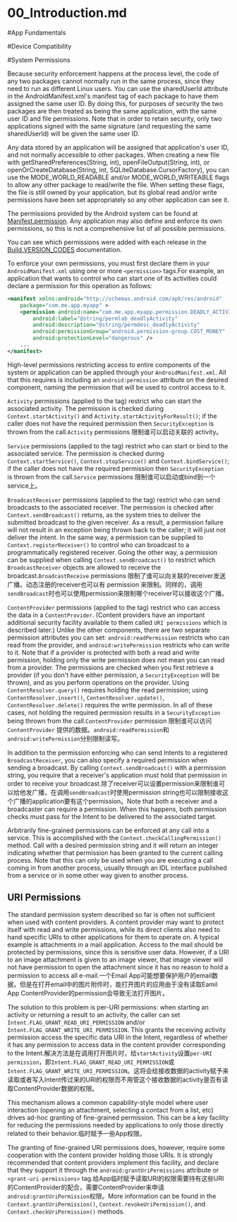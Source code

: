 00_Introduction.md
============================
#App Fundamentals

#Device Compatibility

#System Permissions

Because security enforcement happens at the process level, the code of any two packages cannot normally run in the same process, since they need to run as different Linux users. You can use the sharedUserId attribute in the AndroidManifest.xml's manifest tag of each package to have them assigned the same user ID. By doing this, for purposes of security the two packages are then treated as being the same application, with the same user ID and file permissions. Note that in order to retain security, only two applications signed with the same signature (and requesting the same sharedUserId) will be given the same user ID.

Any data stored by an application will be assigned that application's user ID, and not normally accessible to other packages. When creating a new file with getSharedPreferences(String, int), openFileOutput(String, int), or openOrCreateDatabase(String, int, SQLiteDatabase.CursorFactory), you can use the MODE_WORLD_READABLE and/or MODE_WORLD_WRITEABLE flags to allow any other package to read/write the file. When setting these flags, the file is still owned by your application, but its global read and/or write permissions have been set appropriately so any other application can see it.

The permissions provided by the Android system can be found at [Manifest.permission](https://developer.android.com/reference/android/Manifest.permission.html). Any application may also define and enforce its own permissions, so this is not a comprehensive list of all possible permissions.

You can see which permissions were added with each release in the [Build.VERSION_CODES](https://developer.android.com/reference/android/os/Build.VERSION_CODES.html) documentation.

To enforce your own permissions, you must first declare them in your ``AndroidManifest.xml`` using one or more ``<permission>`` tags.For example, an application that wants to control who can start one of its activities could declare a permission for this operation as follows:
```xml
<manifest xmlns:android="http://schemas.android.com/apk/res/android"
    package="com.me.app.myapp" >
    <permission android:name="com.me.app.myapp.permission.DEADLY_ACTIVITY"
        android:label="@string/permlab_deadlyActivity"
        android:description="@string/permdesc_deadlyActivity"
        android:permissionGroup="android.permission-group.COST_MONEY"
        android:protectionLevel="dangerous" />
    ...
</manifest>
```

High-level permissions restricting access to entire components of the system or application can be applied through your ``AndroidManifest.xml``. All that this requires is including an ``android:permission`` attribute on the desired component, naming the permission that will be used to control access to it.

``Activity`` permissions (applied to the <activity> tag) restrict who can start the associated activity. The permission is checked during ``Context.startActivity()`` and ``Activity.startActivityForResult()``; if the caller does not have the required permission then ``SecurityException`` is thrown from the call.``Activity`` permissions 限制谁可以启动关联的 activity。

``Service`` permissions (applied to the <service> tag) restrict who can start or bind to the associated service. The permission is checked during ``Context.startService()``, ``Context.stopService()`` and ``Context.bindService()``; if the caller does not have the required permission then ``SecurityException`` is thrown from the call.``Service`` permissions 限制谁可以启动或bind到一个service上。

``BroadcastReceiver`` permissions (applied to the <receiver> tag) restrict who can send broadcasts to the associated receiver. The permission is checked after ``Context.sendBroadcast()`` returns, as the system tries to deliver the submitted broadcast to the given receiver. As a result, a permission failure will not result in an exception being thrown back to the caller; it will just not deliver the intent. In the same way, a permission can be supplied to ``Context.registerReceiver()`` to control who can broadcast to a programmatically registered receiver. Going the other way, a permission can be supplied when calling ``Context.sendBroadcast()`` to restrict which ``BroadcastReceiver`` objects are allowed to receive the broadcast.``BroadcastReceive`` permissions 限制了谁可以向关联的receiver发送广播。动态注册的receiver也可以有 permission 来限制。同样的，调用``sendBroadcast``时也可以使用permission来限制哪个receiver可以接收这个广播。

``ContentProvider`` permissions (applied to the <provider> tag) restrict who can access the data in a ``ContentProvider``. (Content providers have an important additional security facility available to them called ``URI permissions`` which is described later.) Unlike the other components, there are two separate permission attributes you can set: ``android:readPermission`` restricts who can read from the provider, and ``android:writePermission`` restricts who can write to it. Note that if a provider is protected with both a read and write permission, holding only the write permission does not mean you can read from a provider. The permissions are checked when you first retrieve a provider (if you don't have either permission, a ``SecurityException`` will be thrown), and as you perform operations on the provider. Using ``ContentResolver.query()`` requires holding the read permission; using ``ContentResolver.insert()``, ``ContentResolver.update()``, ``ContentResolver.delete()`` requires the write permission. In all of these cases, not holding the required permission results in a ``SecurityException`` being thrown from the call.``ContentProvider`` permission 限制谁可以访问 ``ContentProvider`` 提供的数据。``android:readPermission``和``android:writePermission``分别限制读写。

In addition to the permission enforcing who can send Intents to a registered ``BroadcastReceiver``, you can also specify a required permission when sending a broadcast. By calling ``Context.sendBroadcast()`` with a permission string, you require that a receiver's application must hold that permission in order to receive your broadcast.除了receiver可以设置permission来限制谁可以给他发广播，在调用``sendBroadcast``时使用permission string也可以限制接收这个广播的application要有这个permission。Note that both a receiver and a broadcaster can require a permission. When this happens, both permission checks must pass for the Intent to be delivered to the associated target.

Arbitrarily fine-grained permissions can be enforced at any call into a service. This is accomplished with the ``Context.checkCallingPermission()`` method. Call with a desired permission string and it will return an integer indicating whether that permission has been granted to the current calling process. Note that this can only be used when you are executing a call coming in from another process, usually through an IDL interface published from a service or in some other way given to another process.

## URI Permissions
The standard permission system described so far is often not sufficient when used with content providers. A content provider may want to protect itself with read and write permissions, while its direct clients also need to hand specific URIs to other applications for them to operate on. A typical example is attachments in a mail application. Access to the mail should be protected by permissions, since this is sensitive user data. However, if a URI to an image attachment is given to an image viewer, that image viewer will not have permission to open the attachment since it has no reason to hold a permission to access all e-mail.一个Email App可能想要保护用户的email数据，但是在打开email中的图片附件时，能打开图片的应用由于没有读取Eamil App ContentProvider的permission会导致无法打开图片。

The solution to this problem is per-URI permissions: when starting an activity or returning a result to an activity, the caller can set ``Intent.FLAG_GRANT_READ_URI_PERMISSION`` and/or ``Intent.FLAG_GRANT_WRITE_URI_PERMISSION``. This grants the receiving activity permission access the specific data URI in the Intent, regardless of whether it has any permission to access data in the content provider corresponding to the Intent.解决方法是在调用打开图片时，给``startActivity``设置``per-URI permission``，即``Intent.FLAG_GRANT_READ_URI_PERMISSION``或``Intent.FLAG_GRANT_WRITE_URI_PERMISSION``。这将会给接收数据的activity赋予来读取或者写入Intent传过来的URI的权限而不用管这个接收数据的activity是否有读取ContentProvider数据的权限。

This mechanism allows a common capability-style model where user interaction (opening an attachment, selecting a contact from a list, etc) drives ad-hoc granting of fine-grained permission. This can be a key facility for reducing the permissions needed by applications to only those directly related to their behavior.临时赋予一些App权限。

The granting of fine-grained URI permissions does, however, require some cooperation with the content provider holding those URIs. It is strongly recommended that content providers implement this facility, and declare that they support it through the ``android:grantUriPermissions`` attribute or ``<grant-uri-permissions>`` tag.给App临时赋予读取URI的权限需要持有这些URI的ContentProvider的配合，需要ContentProvider来申请``android:grantUriPermission``权限。More information can be found in the ``Context.grantUriPermission()``, ``Context.revokeUriPermission()``, and ``Context.checkUriPermission()`` methods.